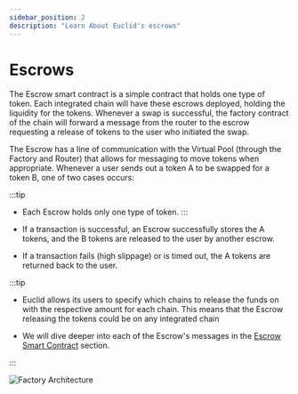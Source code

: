 ```yaml
---
sidebar_position: 2
description: "Learn About Euclid's escrows"
---
```

# Escrows 


The Escrow smart contract is a simple contract that holds one type of token. Each integrated chain will have these escrows deployed, holding the liquidity for the tokens. Whenever a swap is successful, the factory contract of the chain will forward a message from the router to the escrow requesting a release of tokens to the user who initiated the swap. 

The Escrow has a line of communication with the Virtual Pool (through the Factory and Router) that allows for messaging to move tokens when appropriate. Whenever a user sends out a token A to be swapped for a token B, one of two cases occurs:

:::tip
- Each Escrow holds only one type of token.
:::

- If a transaction is successful, an Escrow successfully stores the A tokens, and the B tokens are released to the user by another escrow.

- If a transaction fails (high slippage) or is timed out, the A tokens are returned back to the user. 

:::tip
- Euclid allows its users to specify which chains to release the funds on with the respective amount for each chain. This means that the Escrow releasing the tokens could be on any integrated chain

- We will dive deeper into each of the Escrow's messages in the [Escrow Smart Contract](../../../Euclid%20Smart%20Contracts/CosmWasm/Escrow.md) section.

:::

 ![Factory Architecture](../../../../static/img/escrow-1.jpg)